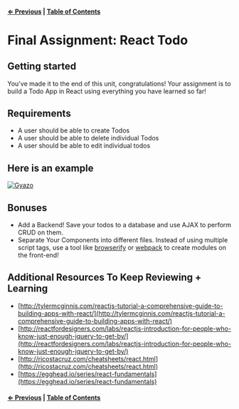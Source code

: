 #### [⇐ Previous](07-immutable-models.md) | [Table of Contents](README.md#table-of-contents)

# Final Assignment: React Todo

## Getting started

You've made it to the end of this unit, congratulations! Your assignment is to build a Todo App in React using everything you have learned so far!

## Requirements

* A user should be able to create Todos
* A user should be able to delete individual Todos
* A user should be able to edit individual todos

## Here is an example

[![Gyazo](https://i.gyazo.com/5b3ab94cf095437153ffd86605cad817.gif)](https://gyazo.com/5b3ab94cf095437153ffd86605cad817)

## Bonuses

- Add a Backend! Save your todos to a database and use AJAX to perform CRUD on them.
- Separate Your Components into different files. Instead of using multiple script tags, use a tool like [browserify](http://browserify.org/) or [webpack](https://webpack.github.io/) to create modules on the front-end!

## Additional Resources To Keep Reviewing + Learning

 * [http://tylermcginnis.com/reactjs-tutorial-a-comprehensive-guide-to-building-apps-with-react/](http://tylermcginnis.com/reactjs-tutorial-a-comprehensive-guide-to-building-apps-with-react/)
 * [http://reactfordesigners.com/labs/reactjs-introduction-for-people-who-know-just-enough-jquery-to-get-by/](http://reactfordesigners.com/labs/reactjs-introduction-for-people-who-know-just-enough-jquery-to-get-by/)
 * [http://ricostacruz.com/cheatsheets/react.html](http://ricostacruz.com/cheatsheets/react.html)
 * [https://egghead.io/series/react-fundamentals](https://egghead.io/series/react-fundamentals)

 #### [⇐ Previous](07-immutable-models.md) | [Table of Contents](README.md#table-of-contents)
